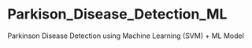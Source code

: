 # Parkison_Disease_Detection_ML
Parkinson Disease Detection using Machine Learning (SVM) + ML Model 
